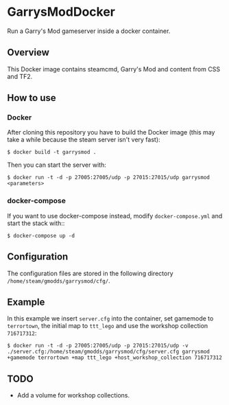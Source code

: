 # GarrysModDocker
Run a Garry's Mod gameserver inside a docker container.

## Overview
This Docker image contains steamcmd, Garry's Mod and content from CSS and TF2.

## How to use
### Docker
After cloning this repository you have to build the Docker image (this may take a while because the steam server isn't very fast):

    $ docker build -t garrysmod .

Then you can start the server with:

    $ docker run -t -d -p 27005:27005/udp -p 27015:27015/udp garrysmod <parameters>

### docker-compose
If you want to use docker-compose instead, modify `docker-compose.yml` and start the stack with::

    $ docker-compose up -d


## Configuration
The configuration files are stored in the following directory `/home/steam/gmodds/garrysmod/cfg/`.

## Example
In this example we insert `server.cfg` into the container, set gamemode to `terrortown`, the initial map to `ttt_lego` and use the workshop collection `716717312`:

    $ docker run -t -d -p 27005:27005/udp -p 27015:27015/udp -v ./server.cfg:/home/steam/gmodds/garrysmod/cfg/server.cfg garrysmod +gamemode terrortown +map ttt_lego +host_workshop_collection 716717312

## TODO
- Add a volume for workshop collections.
